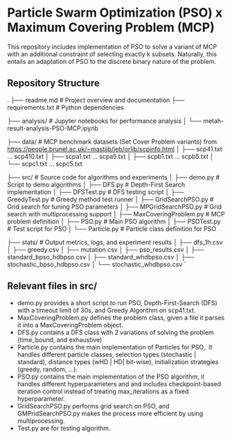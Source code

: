 # Particle Swarm Optimization (PSO) x Maximum Covering Problem (MCP)
This repository includes implementation of PSO to solve a variant of MCP with an additional constraint of selecting exactly k subsets. Naturally, this entails an adaptation of PSO to the discrete binary nature of the problem.

## Repository Structure
.
├── readme.md                 # Project overview and documentation
├── requirements.txt          # Python dependencies

├── analysis/                 # Jupyter notebooks for performance analysis
│   └── metah-result-analysis-PSO-MCP.ipynb

├── data/                     # MCP benchmark datasets (Set Cover Problem variants) from https://people.brunel.ac.uk/~mastjjb/jeb/orlib/scpinfo.html
│   ├── scp41.txt ... scp410.txt
│   ├── scpa1.txt ... scpa5.txt
│   ├── scpb1.txt ... scpb5.txt
│   └── scpc1.txt ... scpc5.txt

├── src/                      # Source code for algorithms and experiments
│   ├── demo.py               # Script to demo algorithms
│   ├── DFS.py                # Depth-First Search implementation
│   ├── DFSTest.py            # DFS testing script
│   ├── GreedyTest.py         # Greedy method test runner
│   ├── GridSearchPSO.py      # Grid search for tuning PSO parameters
│   ├── MPGridSearchPSO.py    # Grid search with multiprocessing support
│   ├── MaxCoveringProblem.py # MCP problem definition 
│   ├── PSO.py                # Main PSO algorithm
│   ├── PSOTest.py            # Test script for PSO
│   └── Particle.py           # Particle class definition for PSO


├── stats/                    # Output metrics, logs, and experiment results
│   ├── dfs_1h.csv
│   ├── greedy.csv
│   ├── mutation.csv
│   ├── pso_results.csv
│   ├── standard_bpso_hdbpso.csv
│   ├── standard_whdbpso.csv
│   ├── stochastic_bpso_hdbpso.csv
│   └── stochastic_whdbpso.csv
`

## Relevant files in src/
- demo.py provides a short script to run PSO, Depth-First-Search (DFS) with a timeout limit of 30s, and Greedy Algorithm on scp41.txt.
- MaxCoveringProblem.py defines the problem class, given a file it parses it into a MaxCoveringProblem object.
- DFS.py contains a DFS class with 2 variations of solving the problem (time_bound, and exhaustive)
- Particle.py contains the main implementation of Particles for PSO,. It handles different particle classes,  selection types (stochastic | standard), distance types (wHD | HD| bit-wise), initialization strategies (greedy, random, ...).
- PSO.py contains the main implementation of the PSO algorithm, it handles different hyperparameters and and includes checkpoint-based iteration control instead of treating max_iterations as a fixed hyperparameter.
- GridSearchPSO.py performs grid search on PSO, and GMPridSearchPSO.py makes the process more efficient by using multiprocessing.
- <x>Test.py are for testing <x> algorithm.





